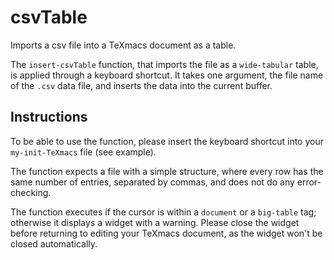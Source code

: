 # csvTable
Imports a csv file into a TeXmacs document as a table.

The `insert-csvTable` function, that imports the file as a `wide-tabular` table, is applied through a keyboard shortcut. It takes one argument, the file name of the `.csv` data file, and inserts the data into the current buffer.



## Instructions


To be able to use the function, please insert the keyboard shortcut into your `my-init-TeXmacs` file (see example).

The function expects a file with a simple structure, where every row has the same number of entries, separated by commas, and does not do any error-checking.

The function executes if the cursor is within a `document` or a `big-table` tag; otherwise it displays a widget with a warning. Please close the widget before returning to editing your TeXmacs document, as the widget won't be closed automatically.
